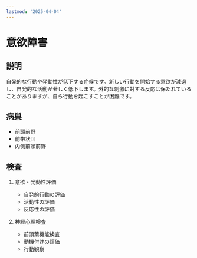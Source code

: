 ```yaml
---
lastmod: '2025-04-04'
---
```


# 意欲障害

## 説明

自発的な行動や発動性が低下する症候です。新しい行動を開始する意欲が減退し、自発的な活動が著しく低下します。外的な刺激に対する反応は保たれていることがありますが、自ら行動を起こすことが困難です。

## 病巣

- 前頭前野
- 前帯状回
- 内側前頭前野

## 検査

1. 意欲・発動性評価

   - 自発的行動の評価
   - 活動性の評価
   - 反応性の評価

2. 神経心理検査
   - 前頭葉機能検査
   - 動機付けの評価
   - 行動観察
